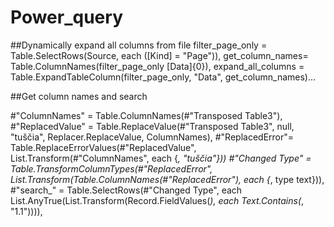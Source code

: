 # Power_query

##Dynamically expand all columns from file 
filter_page_only = Table.SelectRows(Source, each ([Kind] = "Page")),
get_column_names= Table.ColumnNames(filter_page_only [Data]{0}),
expand_all_columns = Table.ExpandTableColumn(filter_page_only, "Data", get_column_names)...

##Get column names and search

#"ColumnNames" = Table.ColumnNames(#"Transposed Table3"),
#"ReplacedValue" = Table.ReplaceValue(#"Transposed Table3", null, "tuščia", Replacer.ReplaceValue, ColumnNames),
#"ReplacedError"= Table.ReplaceErrorValues(#"ReplacedValue", List.Transform(#"ColumnNames", each {_, "tuščia"}))
#"Changed Type" = Table.TransformColumnTypes(#"ReplacedError", List.Transform(Table.ColumnNames(#"ReplacedError"), each {_, type text})),
#"search_" = Table.SelectRows(#"Changed Type", each List.AnyTrue(List.Transform(Record.FieldValues(_), each Text.Contains(_, "1.1")))),
